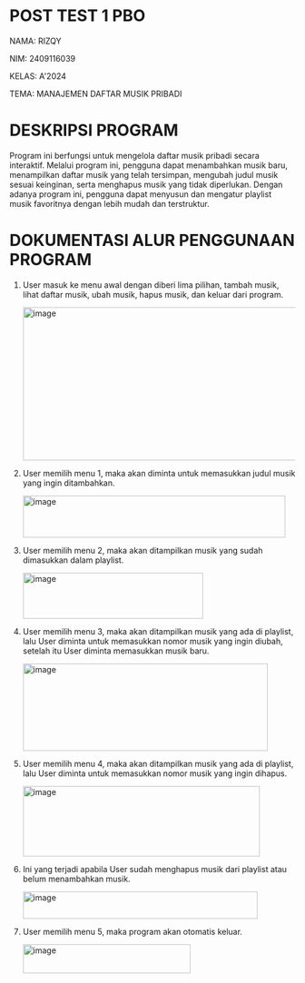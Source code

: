 # POST TEST 1 PBO

NAMA: RIZQY

NIM: 2409116039

KELAS: A'2024

TEMA: MANAJEMEN DAFTAR MUSIK PRIBADI

# DESKRIPSI PROGRAM

Program ini berfungsi untuk mengelola daftar musik pribadi secara interaktif. Melalui program ini, pengguna dapat menambahkan musik baru, menampilkan daftar musik yang telah tersimpan, mengubah judul musik sesuai keinginan, serta menghapus musik yang tidak diperlukan. Dengan adanya program ini, pengguna dapat menyusun dan mengatur playlist musik favoritnya dengan lebih mudah dan terstruktur.

# DOKUMENTASI ALUR PENGGUNAAN PROGRAM

1. User masuk ke menu awal dengan diberi lima pilihan, tambah musik, lihat daftar musik, ubah musik, hapus musik, dan keluar dari program.

    <img width="605" height="270" alt="image" src="https://github.com/user-attachments/assets/fee9ec6c-2248-4e06-9f06-63ea9170847c" />

2. User memilih menu 1, maka akan diminta untuk memasukkan judul musik yang ingin ditambahkan.

    <img width="462" height="74" alt="image" src="https://github.com/user-attachments/assets/5a8b326b-cd53-4fd0-a3d3-7673bc492e7e" />

3. User memilih menu 2, maka akan ditampilkan musik yang sudah dimasukkan dalam playlist.

    <img width="317" height="81" alt="image" src="https://github.com/user-attachments/assets/ca8fd01d-6e55-4bc1-bf5a-752374259f99" />

4. User memilih menu 3, maka akan ditampilkan musik yang ada di playlist, lalu User diminta untuk memasukkan nomor musik yang ingin diubah, setelah itu User diminta memasukkan musik baru.

    <img width="431" height="154" alt="image" src="https://github.com/user-attachments/assets/66b11e45-5c84-470b-85da-f255a2d8ebf1" />
    
5. User memilih menu 4, maka akan ditampilkan musik yang ada di playlist, lalu User diminta untuk memasukkan nomor musik yang ingin dihapus.

    <img width="417" height="124" alt="image" src="https://github.com/user-attachments/assets/2a2fab0f-62f7-4b5c-90ba-751e6f8b95bf" />

6. Ini yang terjadi apabila User sudah menghapus musik dari playlist atau belum menambahkan musik.

    <img width="413" height="48" alt="image" src="https://github.com/user-attachments/assets/33ccda26-11af-44f6-a3dd-db31268f0ced" />

7. User memilih menu 5, maka program akan otomatis keluar.

    <img width="295" height="51" alt="image" src="https://github.com/user-attachments/assets/3d3eef9b-42b7-459c-a395-72b4c05d6696" />

  
